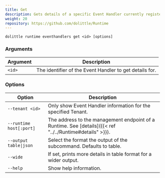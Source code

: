 ```yaml
---
title: Get
description: Gets details of a specific Event Handler currently registered a Client to the Runtime
weight: 20
repository: https://github.com/dolittle/Runtime
---
```


```shell
dolittle runtime eventhandlers get <id> [options]
```

### Arguments

| Argument | Description                                             |
|----------|---------------------------------------------------------|
| `<id>`   | The identifier of the Event Handler to get details for. |

### Options

| Option                  | Description                                                                                              |
|-------------------------|----------------------------------------------------------------------------------------------------------|
| `--tenant <id>`         | Only show Event Handler information for the specified Tenant.                                            |
| `--runtime host[:port]` | The address to the management endpoint of a Runtime. See [details]({{< ref "../../Runtime#details" >}}). |
| `--output table\|json`  | Select the format the output of the subcommand. Defaults to table.                                       |
| `--wide`                | If set, prints more details in table format for a wider output.                                          |
| `--help`                | Show help information.                                                                                   |
